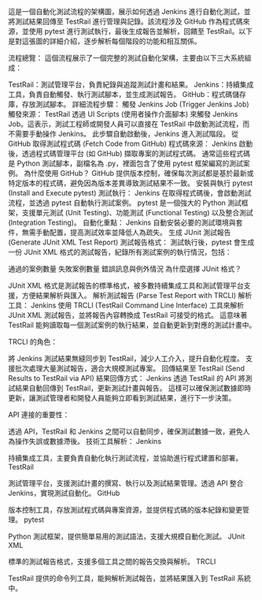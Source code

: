 這是一個自動化測試流程的架構圖，展示如何透過 Jenkins 進行自動化測試，並將測試結果回傳至 TestRail 進行管理與記錄。該流程涉及 GitHub 作為程式碼來源，並使用 pytest 進行測試執行，最後生成報告並解析，回饋至 TestRail。以下是對這張圖的詳細介紹，逐步解析每個階段的功能和相互關係。

流程總覽：
這個流程展示了一個完整的測試自動化架構，主要由以下三大系統組成：

TestRail：測試管理平台，負責紀錄與追蹤測試計畫和結果。
Jenkins：持續集成工具，負責自動觸發、執行測試腳本，並生成測試報告。
GitHub：程式碼儲存庫，存放測試腳本。
詳細流程步驟：
觸發 Jenkins Job (Trigger Jenkins Job)
觸發來源：
TestRail 透過 UI Scripts (使用者操作介面腳本) 來觸發 Jenkins Job。這表示，測試工程師或開發人員可以直接在 TestRail 中啟動測試流程，而不需要手動操作 Jenkins。
此步驟自動啟動後，Jenkins 進入測試階段。
從 GitHub 取得測試程式碼 (Fetch Code from GitHub)
程式碼來源：
Jenkins 啟動後，透過程式碼管理平台 (如 GitHub) 擷取專案的測試程式碼。
通常這些程式碼是 Python 測試腳本，副檔名為 .py，裡面包含了使用 pytest 框架編寫的測試案例。
為什麼使用 GitHub？
GitHub 提供版本控制，確保每次測試都是基於最新或特定版本的程式碼，避免因為版本差異導致測試結果不一致。
安裝與執行 pytest (Install and Execute pytest)
測試執行：
Jenkins 在取得程式碼後，會啟動測試流程，並透過 pytest 自動執行測試案例。
pytest 是一個強大的 Python 測試框架，支援單元測試 (Unit Testing)、功能測試 (Functional Testing) 以及整合測試 (Integration Testing)。
自動化重點：
Jenkins 自動安裝必要的測試環境與套件，無需手動配置，提高測試效率並降低人為疏失。
生成 JUnit 測試報告 (Generate JUnit XML Test Report)
測試報告格式：
測試執行後，pytest 會生成一份 JUnit XML 格式的測試報告，紀錄所有測試案例的執行情況，包括：

通過的案例數量
失敗案例數量
錯誤訊息與例外情況
為什麼選擇 JUnit 格式？

JUnit XML 格式是測試報告的標準格式，被多數持續集成工具和測試管理平台支援，方便結果解析與匯入。
解析測試報告 (Parse Test Report with TRCLI)
解析工具：
Jenkins 使用 TRCLI (TestRail Command Line Interface) 工具來解析 JUnit XML 測試報告，並將報告內容轉換成 TestRail 可接受的格式。
這意味著 TestRail 能夠讀取每一個測試案例的執行結果，並自動更新到對應的測試計畫中。

TRCLI 的角色：

將 Jenkins 測試結果無縫同步到 TestRail，減少人工介入，提升自動化程度。
支援批次處理大量測試報告，適合大規模測試專案。
回傳結果至 TestRail (Send Results to TestRail via API)
結果回傳方式：
Jenkins 透過 TestRail 的 API 將測試結果自動回傳到 TestRail，更新測試計畫與報告。
這樣可以確保測試數據即時更新，讓測試管理者和開發人員能夠立即看到測試結果，進行下一步決策。

API 連接的重要性：

透過 API，TestRail 和 Jenkins 之間可以自動同步，確保測試數據一致，避免人為操作失誤或數據滯後。
技術工具解析：
Jenkins

持續集成工具，主要負責自動化執行測試流程，並協助進行程式建置和部署。
TestRail

測試管理平台，支援測試計畫的撰寫、執行以及測試結果管理。透過 API 整合 Jenkins，實現測試自動化。
GitHub

版本控制工具，存放測試程式碼與專案資源，並提供程式碼的版本紀錄和變更管理。
pytest

Python 測試框架，提供簡單易用的測試語法，支援大規模自動化測試。
JUnit XML

標準的測試報告格式，支援多個工具之間的報告交換與解析。
TRCLI

TestRail 提供的命令列工具，能夠解析測試報告，並將結果匯入到 TestRail 系統中。